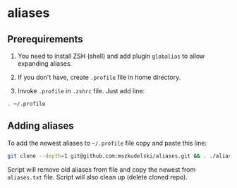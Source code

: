 # aliases

## Prerequirements

1. You need to install ZSH (shell) and add plugin `globalias` to allow expanding aliases.

2. If you don't have, create `.profile` file in home directory.

3. Invoke `.profile` in `.zshrc` file. Just add line:

``` bash
. ~/.profile
```

## Adding aliases

To add the newest aliases to `~/.profile` file copy and paste this line: 

``` bash
git clone --depth=1 git@github.com:mszkudelski/aliases.git && . ./aliases/script.sh
```

Script will remove old aliases from file and copy the newest from `aliases.txt` file. Script will also clean up (delete cloned repo). 
